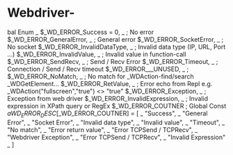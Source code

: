 # Webdriver-
bal Enum _         $_WD_ERROR_Success = 0, _        ; No error         $_WD_ERROR_GeneralError, _       ; General error         $_WD_ERROR_SocketError, _        ; No socket         $_WD_ERROR_InvalidDataType, _    ; Invalid data type (IP, URL, Port ...)         $_WD_ERROR_InvalidValue, _       ; Invalid value in function-call         $_WD_ERROR_SendRecv, _           ; Send / Recv Error         $_WD_ERROR_Timeout, _            ; Connection / Send / Recv timeout         $_WD_ERROR___UNUSED, _           ;         $_WD_ERROR_NoMatch, _            ; No match for _WDAction-find/search _WDGetElement...         $_WD_ERROR_RetValue, _           ; Error echo from Repl e.g. _WDAction("fullscreen","true") &lt;> "true"         $_WD_ERROR_Exception, _          ; Exception from web driver         $_WD_ERROR_InvalidExpression, _  ; Invalid expression in XPath query or RegEx         $_WD_ERROR_COUTNER ;  Global Const $aWD_ERROR_DESC[$_WD_ERROR_COUTNER] = [ _         "Success", _         "General Error", _         "Socket Error", _         "Invalid data type", _         "Invalid value", _         "Timeout", _         "No match", _         "Error return value", _         "Error TCPSend / TCPRecv", _         "Webdriver Exception", _         "Error TCPSend / TCPRecv", _         "Invalid Expression" _         ]
